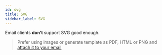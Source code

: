 ```yaml
---
id: svg
title: SVG
sidebar_label: SVG
---
```


Email clients **don't** support SVG good enough.

> Prefer using images or generate template as PDF, HTML or PNG and [attach it to your email](api/sendingEmail.md#attachments-example)
